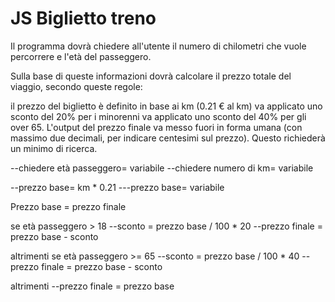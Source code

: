 # JS Biglietto treno

Il programma dovrà chiedere all'utente il numero di chilometri che vuole percorrere e l'età del passeggero.

Sulla base di queste informazioni dovrà calcolare il prezzo totale del viaggio, secondo queste regole:

il prezzo del biglietto è definito in base ai km (0.21 € al km)
va applicato uno sconto del 20% per i minorenni
va applicato uno sconto del 40% per gli over 65.
L'output del prezzo finale va messo fuori in forma umana (con massimo due decimali, per indicare centesimi sul prezzo). Questo richiederà un minimo di ricerca.

--chiedere età passeggero= variabile
--chiedere numero di km= variabile

--prezzo base= km * 0.21
---prezzo base= variabile


Prezzo base = prezzo finale

se età passeggero > 18 
--sconto = prezzo base / 100 * 20
--prezzo finale = prezzo base - sconto 

altrimenti se età passeggero >= 65
--sconto = prezzo base / 100 * 40
--prezzo finale = prezzo base - sconto 

altrimenti
--prezzo finale = prezzo base